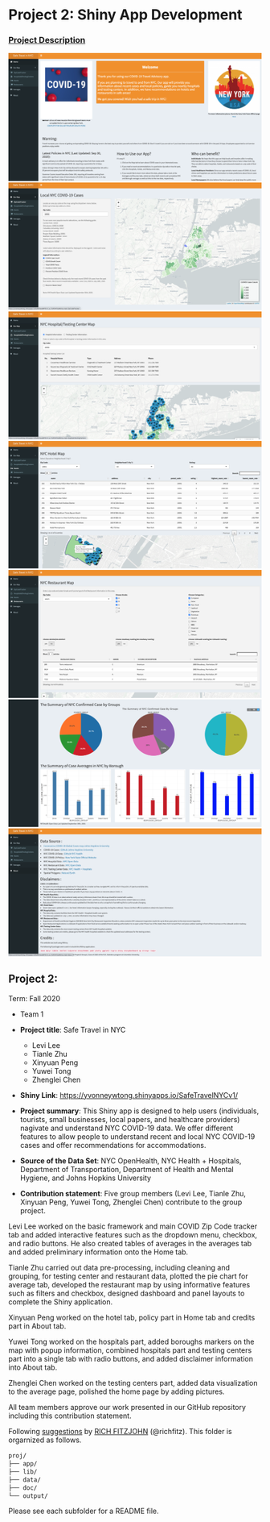 # Project 2: Shiny App Development

### [Project Description](doc/project2_desc.md)

![screenshot](doc/figs/screenshot1.png)
![screenshot](doc/figs/screenshot2.png)
![screenshot](doc/figs/screenshot3.png)
![screenshot](doc/figs/screenshot4.png)
![screenshot](doc/figs/screenshot5.png)
![screenshot](doc/figs/screenshot6.png)
![screenshot](doc/figs/screenshot7.png)

## Project 2: 
Term: Fall 2020

+ Team 1
+ **Project title**: Safe Travel in NYC 
	+ Levi Lee
	+ Tianle Zhu
	+ Xinyuan Peng
	+ Yuwei Tong
	+ Zhenglei Chen
	
+  **Shiny Link**: https://yvonneywtong.shinyapps.io/SafeTravelNYCv1/

+ **Project summary**: This Shiny app is designed to help users (individuals, tourists, small businesses, local papers, and healthcare providers) nagivate and understand NYC COVID-19 data. We offer different features to allow people to understand recent and local NYC COVID-19 cases and offer recommendations for accommodations. 

+ **Source of the Data Set**: NYC OpenHealth, NYC Health + Hospitals, Department of Transportation, Department of Health and Mental Hygiene, and Johns Hopkins University

+ **Contribution statement**: 
Five group members (Levi Lee, Tianle Zhu, Xinyuan Peng, Yuwei Tong, Zhenglei Chen) contribute to the group project.

Levi Lee worked on the basic framework and main COVID Zip Code tracker tab and added interactive features such as the dropdown menu, checkbox, and radio buttons. He also created tables of averages in the averages tab and added preliminary information onto the Home tab. 

Tianle Zhu carried out data pre-processing, including cleaning and grouping, for testing center and restaurant data, plotted the pie chart for average tab, developed the restaurant map by using informative features such as filters and checkbox, designed dashboard and panel layouts to complete the Shiny application.

Xinyuan Peng worked on the hotel tab, policy part in Home tab and credits part in About tab.

Yuwei Tong worked on the hospitals part, added boroughs markers on the map with popup information, combined hospitals part and testing centers part into a single tab with radio buttons, and added disclaimer information into About tab.

Zhenglei Chen worked on the testing centers part, added data visualization to the average page, polished the home page by adding pictures.

All team members approve our work presented in our GitHub repository including this contribution statement.

Following [suggestions](http://nicercode.github.io/blog/2013-04-05-projects/) by [RICH FITZJOHN](http://nicercode.github.io/about/#Team) (@richfitz). This folder is orgarnized as follows.

```
proj/
├── app/
├── lib/
├── data/
├── doc/
└── output/
```

Please see each subfolder for a README file.

